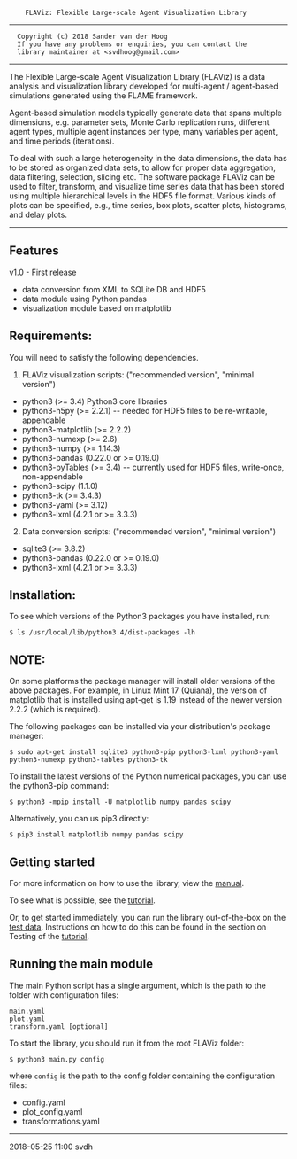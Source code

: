         FLAViz: Flexible Large-scale Agent Visualization Library

-------------------------------------------------------------------------------

      Copyright (c) 2018 Sander van der Hoog
      If you have any problems or enquiries, you can contact the
      library maintainer at <svdhoog@gmail.com>
      
-------------------------------------------------------------------------------
        
The Flexible Large-scale Agent Visualization Library (FLAViz) is a data
analysis and visualization library developed for multi-agent / agent-based
simulations generated using the FLAME framework.

Agent-based simulation models typically generate data that spans multiple dimensions, e.g. parameter sets, Monte Carlo replication runs, different agent types, multiple agent instances per type, many variables per agent, and time periods (iterations).

To deal with such a large heterogeneity in the data dimensions, the data has to be stored as organized data sets, to allow for proper data aggregation, data filtering, selection, slicing etc. The software package FLAViz can be used to filter, transform, and visualize time series data that has been stored using multiple hierarchical levels in the HDF5 file format. Various kinds of plots can be specified, e.g., time series, box plots, scatter plots, histograms, and delay plots. 

-------------------------------------------------------------------------------
Features
--
v1.0 - First release

 * data conversion from XML to SQLite DB and HDF5
 * data module using Python pandas
 * visualization module based on matplotlib

Requirements:
--

You will need to satisfy the following dependencies.

1. FLAViz visualization scripts:
("recommended version", "minimal version")
 
* python3 (>= 3.4) Python3 core libraries
* python3-h5py (>= 2.2.1) -- needed for HDF5 files to be re-writable, appendable
* python3-matplotlib (>= 2.2.2)
* python3-numexp (>= 2.6)
* python3-numpy (>= 1.14.3)
* python3-pandas (0.22.0 or >= 0.19.0)
* python3-pyTables (>= 3.4) -- currently used for HDF5 files, write-once, non-appendable
* python3-scipy (1.1.0)
* python3-tk (>= 3.4.3)
* python3-yaml (>= 3.12)
* python3-lxml (4.2.1 or >= 3.3.3)

2. Data conversion scripts:
("recommended version", "minimal version")

* sqlite3 (>= 3.8.2)
* python3-pandas (0.22.0 or >= 0.19.0)
* python3-lxml (4.2.1 or >= 3.3.3)

Installation:
--

To see which versions of the Python3 packages you have installed, run:

```
$ ls /usr/local/lib/python3.4/dist-packages -lh
```

NOTE:
--
On some platforms the package manager will install older versions of the above packages.
For example, in Linux Mint 17 (Quiana), the version of matplotlib that is installed using apt-get is 1.19 instead of the newer version 2.2.2 (which is required).

The following packages can be installed via your distribution's package manager:

```
$ sudo apt-get install sqlite3 python3-pip python3-lxml python3-yaml python3-numexp python3-tables python3-tk
```

To install the latest versions of the Python numerical packages, you can use the python3-pip command:

```
$ python3 -mpip install -U matplotlib numpy pandas scipy
```

Alternatively, you can us pip3 directly:

```
$ pip3 install matplotlib numpy pandas scipy
```

Getting started
--

For more information on how to use the library, view the [manual](https://github.com/0xfabi/ETACE/blob/master/docs/manual/tex/master.pdf). 

To see what is possible, see the [tutorial](https://github.com/svdhoog/FLAViz/tree/master/docs/visualisation_scripts/tutorial.rst).

Or, to get started immediately, you can run the library out-of-the-box on the [test data](https://github.com/svdhoog/FLAViz/tree/master/data/visualisation). Instructions on how to do this can be found in the section on Testing of the [tutorial](https://github.com/svdhoog/FLAViz/tree/master/docs/visualisation_scripts/tutorial.rst).

Running the main module
--

The main Python script has a single argument, which is the path to the folder with configuration files:

```
main.yaml
plot.yaml
transform.yaml [optional]
```

To start the library, you should run it from the root FLAViz folder:
```
$ python3 main.py config
```
where `config` is the path to the config folder containing the configuration files:

* config.yaml
* plot_config.yaml
* transformations.yaml

------------------------------------
2018-05-25 11:00 svdh
